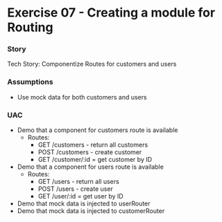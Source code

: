 # Exercise 07 - Creating a module for Routing

### Story

Tech Story: Componentize Routes for customers and users

### Assumptions

- Use mock data for both customers and users

### UAC

- Demo that a component for customers route is available
  - Routes:
    - GET /customers - return all customers
    - POST /customers - create customer
    - GET /customer/:id = get customer by ID
- Demo that a component for users route is available
  - Routes:
    - GET /users - return all users
    - POST /users - create user
    - GET /user/:id = get user by ID
- Demo that mock data is injected to userRouter
- Demo that mock data is injected to customerRouter
